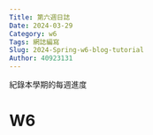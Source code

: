 ```yaml
---
Title: 第六週日誌
Date: 2024-03-29 
Category: w6
Tags: 網誌編寫
Slug: 2024-Spring-w6-blog-tutorial
Author: 40923131
---
```


紀錄本學期的每週進度

<!-- PELICAN_END_SUMMARY -->

# W6